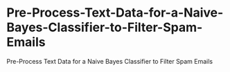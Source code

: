 # Pre-Process-Text-Data-for-a-Naive-Bayes-Classifier-to-Filter-Spam-Emails
Pre-Process Text Data for a Naive Bayes Classifier to Filter Spam Emails
